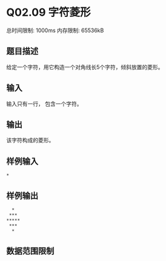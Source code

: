 # Q02.09 字符菱形

总时间限制: 1000ms 内存限制: 65536kB

## 题目描述

给定一个字符，用它构造一个对角线长5个字符，倾斜放置的菱形。

## 输入

输入只有一行， 包含一个字符。

## 输出

 该字符构成的菱形。

## 样例输入

    *

## 样例输出

      *
     ***
    *****
     ***
      *

## 数据范围限制
